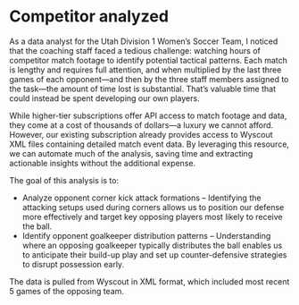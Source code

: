 # Competitor analyzed
As a data analyst for the Utah Division 1 Women’s Soccer Team, I noticed that the coaching staff faced a tedious challenge: watching hours of competitor match footage to identify potential tactical patterns. Each match is lengthy and requires full attention, and when multiplied by 
the last three games of each opponent—and then by the three staff members assigned to the task—the amount of time lost is substantial. 
That’s valuable time that could instead be spent developing our own players.

While higher-tier subscriptions offer API access to match footage and data, they come at a cost of thousands of dollars—a luxury we cannot afford. 
However, our existing subscription already provides access to Wyscout XML files containing detailed match event data. By leveraging this resource, we can automate much of the analysis, saving time and extracting actionable insights without the additional expense.

The goal of this analysis is to:
  - Analyze opponent corner kick attack formations – Identifying the attacking setups used during corners allows us to position our defense more effectively and target key opposing players most likely to receive the ball.
  - Identify opponent goalkeeper distribution patterns – Understanding where an opposing goalkeeper typically distributes the ball enables us to anticipate their build-up play and set up counter-defensive strategies to disrupt possession early.

The data is pulled from Wyscout in XML format, which included most recent 5 games of the opposing team. 
